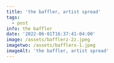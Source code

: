 ```yaml
---
title: 'the baffler, artist spread'
tags:
  - post
info: the baffler
date: '2022-06-01T16:37:41-04:00'
image: /assets/bafflerz-2z.jpeg
imagetwo: /assets/bafflerx-1.jpeg
imageAlt: 'the baffler, artist spread'
---
```


